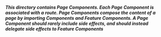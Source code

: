 **_This directory contains Page Components.
Each Page Component is associated with a route.
Page Components compose the content of a page by importing
Components and Feature Components. A Page Component
should rarely include side effects, and should instead
delegate side effects to Feature Components_**
